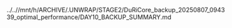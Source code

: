 ../..//mnt/h/ARCHIVE/.UNWRAP/STAGE2/DuRiCore_backup_20250807_094339_optimal_performance/DAY10_BACKUP_SUMMARY.md